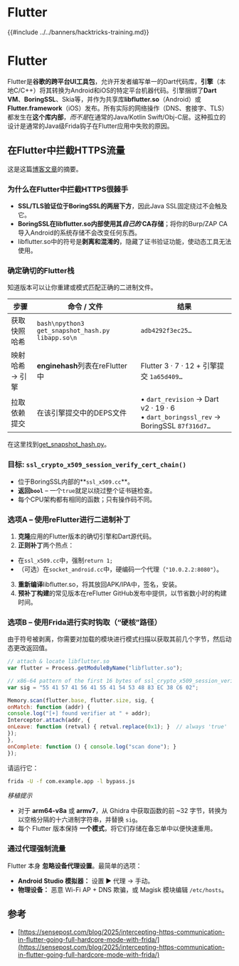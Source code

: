 # Flutter

{{#include ../../banners/hacktricks-training.md}}

# Flutter
Flutter是**谷歌的跨平台UI工具包**，允许开发者编写单一的Dart代码库，**引擎**（本地C/C++）将其转换为Android和iOS的特定平台机器代码。引擎捆绑了**Dart VM**、**BoringSSL**、Skia等，并作为共享库**libflutter.so**（Android）或**Flutter.framework**（iOS）发布。所有实际的网络操作（DNS、套接字、TLS）都发生在**这个库内部**，*而不是*在通常的Java/Kotlin Swift/Obj-C层。这种孤立的设计是通常的Java级Frida钩子在Flutter应用中失败的原因。

## 在Flutter中拦截HTTPS流量

这是这篇[博客文章](https://sensepost.com/blog/2025/intercepting-https-communication-in-flutter-going-full-hardcore-mode-with-frida/)的摘要。

### 为什么在Flutter中拦截HTTPS很棘手
* **SSL/TLS验证位于BoringSSL的两层下方**，因此Java SSL固定绕过不会触及它。
* **BoringSSL在libflutter.so内部使用其*自己的* CA存储**；将你的Burp/ZAP CA导入Android的系统存储不会改变任何东西。
* libflutter.so中的符号是**剥离和混淆的**，隐藏了证书验证功能，使动态工具无法使用。

### 确定确切的Flutter栈
知道版本可以让你重建或模式匹配正确的二进制文件。

步骤 | 命令 / 文件 | 结果
----|----|----
获取快照哈希 | ```bash\npython3 get_snapshot_hash.py libapp.so\n``` | `adb4292f3ec25…`
映射哈希 → 引擎 | **enginehash**列表在reFlutter中 | Flutter 3 · 7 · 12 + 引擎提交 `1a65d409…`
拉取依赖提交 | 在该引擎提交中的DEPS文件 | • `dart_revision` → Dart v2 · 19 · 6<br>• `dart_boringssl_rev` → BoringSSL `87f316d7…`

在这里找到[get_snapshot_hash.py](https://github.com/Impact-I/reFlutter/blob/main/scripts/get_snapshot_hash.py)。

### 目标: `ssl_crypto_x509_session_verify_cert_chain()`
* 位于BoringSSL内部的**`ssl_x509.cc`**。
* **返回`bool`** – 一个`true`就足以绕过整个证书链检查。
* 每个CPU架构都有相同的函数；只有操作码不同。

### 选项A – 使用**reFlutter**进行二进制补丁
1. **克隆**应用的Flutter版本的确切引擎和Dart源代码。
2. **正则补丁**两个热点：
* 在`ssl_x509.cc`中，强制`return 1;`
* （可选）在`socket_android.cc`中，硬编码一个代理（`"10.0.2.2:8080"`）。
3. **重新编译**libflutter.so，将其放回APK/IPA中，签名，安装。
4. **预补丁构建**的常见版本在reFlutter GitHub发布中提供，以节省数小时的构建时间。

### 选项B – 使用**Frida**进行实时钩取（“硬核”路径）
由于符号被剥离，你需要对加载的模块进行模式扫描以获取其前几个字节，然后动态更改返回值。
```javascript
// attach & locate libflutter.so
var flutter = Process.getModuleByName("libflutter.so");

// x86-64 pattern of the first 16 bytes of ssl_crypto_x509_session_verify_cert_chain
var sig = "55 41 57 41 56 41 55 41 54 53 48 83 EC 38 C6 02";

Memory.scan(flutter.base, flutter.size, sig, {
onMatch: function (addr) {
console.log("[+] found verifier at " + addr);
Interceptor.attach(addr, {
onLeave: function (retval) { retval.replace(0x1); }  // always 'true'
});
},
onComplete: function () { console.log("scan done"); }
});
```
请运行它：
```bash
frida -U -f com.example.app -l bypass.js
```
*移植提示*
* 对于 **arm64-v8a** 或 **armv7**，从 Ghidra 中获取函数的前 ~32 字节，转换为以空格分隔的十六进制字符串，并替换 `sig`。
* 每个 Flutter 版本保持 **一个模式**，将它们存储在备忘单中以便快速重用。

### 通过代理强制流量
Flutter 本身 **忽略设备代理设置**。最简单的选项：
* **Android Studio 模拟器：** 设置 ▶ 代理 → 手动。
* **物理设备：** 恶意 Wi-Fi AP + DNS 欺骗，或 Magisk 模块编辑 `/etc/hosts`。

## 参考
- [https://sensepost.com/blog/2025/intercepting-https-communication-in-flutter-going-full-hardcore-mode-with-frida/](https://sensepost.com/blog/2025/intercepting-https-communication-in-flutter-going-full-hardcore-mode-with-frida/)
